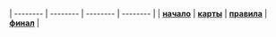 | -------- | -------- | -------- | -------- |
| **[начало](/)** | **[карты](/cards/)** | **[правила](/rules)** | **[финал](/final/)** |

